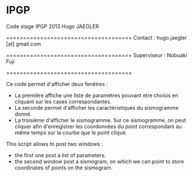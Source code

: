 IPGP
=====================================
Code stage IPGP 2013 Hugo JAEGLER 

=====================================
Contact : hugo.jaegler [at] gmail.com

=====================================
Superviseur : Nobuaki Fuji


=====================================


Ce code permet d'afficher deux fenêtres :
  * La première affiche une liste de paramètres pouvant etre choisis en cliquant sur les cases correspondantes.
  * La seconde permet d'afficher les caractéristiques du sismogramme donné. 
  * La troisième d'afficher le sismogramme.
    Sur ce sismogramme, on peut cliquer afin d'enregistrer les coordonnées du point correspondant au même temps
    sur la courbe que le point cliqué. 

 
This script allows to post two windows : 
 * the first one post a list of parameters.
 * the second window post a sismogram, on which we can point to store coordinates of points 
   on the sismogram.
